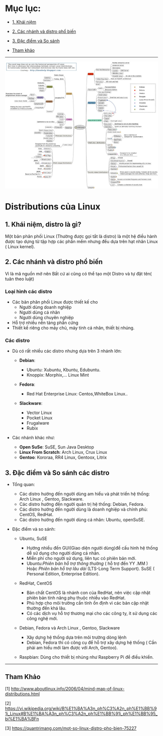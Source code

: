 # Mục lục:

* [1. Khái niệm ](#1)

* [2. Các nhánh và distro phổ biến](#2)

* [3. Đặc điểm và So sánh](#3)

* [Tham khảo](#tk)
---

![distrolinux](../../images/distrolinux.jpg)

# Distributions của Linux

<a name = '1'></a>

## 1. Khái niệm, distro là gì?

Một bản phân phối Linux (Thường được gọi tắt là distro) là một hệ điều hành được tạo dựng từ tập hợp các phần mềm nhưng đều dựa trên hạt nhân Linux ( Linux kernel).

<a name = '2'></a>

## 2. Các nhánh và distro phổ biến
 Vì là mã nguồn mở nên Bất cứ ai cũng có thể tạo một Distro và tự đặt tên( tuân theo luật)
### Loại hình các distro

* Các bản phân phối Linux được thiết kế cho
    - Người dùng doanh nghiệp
    - Người dùng cá nhân
    - Người dùng chuyên nghiệp
* Hỗ trợ nhiều nền tảng phần cứng
* Thiết kế riêng cho máy chủ, máy tính cá nhân, thiết bị nhúng.
### Các distro 

* Dù có rất nhiều các distro nhưng dựa trên 3 nhánh lớn:

    - **Debian**:
        * Ubuntu: Xubuntu, Kbuntu, Edubuntu.
        * Knoppix: Morphix,... Linux Mint
    - **Fedora**:
        * Red Hat Enterprise Linux: Centos,WhiteBox Linux..
    -  **Slackware**:
        
        * Vector Linux
        * Pocket Linux
        * Frugalware
        * Rubix
* Các nhánh khác như:
    - **Open SuSe**: SuSE, Sun Java Desktop
    - **Linux From Scratch**: Arch Linux, Crux Linux
    - **Gentoo**: Kororaa, RR4 Linux, Gentoox, Litrix


<a name = '3'></a>

## 3. Đặc điểm và So sánh các distro

* Tổng quan:
    - Các distro hướng đến người dùng am hiểu và phát triển hệ thống: Arch Linux , Gentoo, Slackware.
    - Các distro hướng đến người quản trị hệ thống: Debian, Fedora.
    - Các distro hướng đến người dùng là doanh nghiệp và chính phủ: CentOS, RedHat.
    - Các distro hướng đến người dùng cá nhân: Ubuntu, openSuSE.
* Đặc điểm và so sánh:
    
    - Ubuntu, SuSE
        
        - Hướng nhiều đến GUI(Giao diện người dùng)để cấu hình hệ thống dễ sử dụng cho người dùng cá nhân.  
        - Miễn phí cho người sử dụng, liên tục có phiên bản mới.
        - Ubuntu:*Phiên bản hỗ trợ thông thường* ( hỗ trợ đến YY .MM ) Hoặc *Phiên bản hỗ trợ lâu dài* (LTS-Long Term Support). SuSE ( Personal Edition, Enterprise Edition).

    - RedHat, CentOS
    
        - Bản chất CentOS là nhánh con của RedHat, nên việc cập nhật phiên bản tính năng phụ thuộc nhiều vào RedHat.
        - Phù hợp cho môi trường cần tính ổn định vì các bản cập nhật thường đến khá lâu. 
        - Có các dịch vụ hỗ trợ thương mại cho các công ty, ít sử dụng các công nghệ mới.

    - Debian, Fedora và Arch Linux , Gentoo, Slackware
         - Xây dựng hệ thống dựa trên môi trường dòng lệnh
         - Debian, Fedora thì có công cụ để hỗ trợ xây dựng hệ thống ( Cần phải am hiểu mới làm được với Arch, Gentoo).
    
    - Raspbian: Dùng cho thiết bị nhúng như Raspberry Pi để điều khiển.


---
<a name = 'tk'></a>

## Tham Khảo
[1] http://www.aboutlinux.info/2006/04/mind-map-of-linux-distributions.html

[2] https://vi.wikipedia.org/wiki/B%E1%BA%A3n_ph%C3%A2n_ph%E1%BB%91i_Linux#B%E1%BA%A3n_ph%C3%A2n_ph%E1%BB%91i_ph%E1%BB%95_bi%E1%BA%BFn

[3] https://quantrimang.com/mot-so-linux-distro-pho-bien-75227
    



